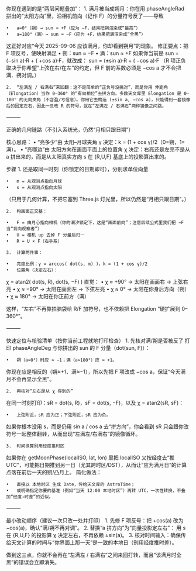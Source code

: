 你现在遇到的是“两层问题叠加”：
	1.	满月被当成朔月：你在用 phaseAngleRad 拼出的“太阳方向”里，沿相机前向（记作 F）的分量符号反了——导致

	•	a=0°（朔）→ sun ≈ +F（应为 −F，结果把朔渲染成“最亮”）
	•	a=180°（满）→ sun ≈ −F（应为 +F，结果把满渲染成“全黑”）
这正好对应“今天 2025-09-06 应该满月，你却看到朔月”的现象。
修正要点：把 F 项反号，使映射满足
	•	朔：sun ≈ −F
	•	满：sun ≈ +F
如果你当前是 sun = (−sin a)·R + ( +cos a)·F，就改成：
sun = (±sin a)·R + ( −cos a)·F
（R 项正负取决于你希望“上弦在右/在左”的约定，但 F 前的系数必须是 −cos a 才不会把满、朔对调。）

	2.	“左满左 / 右满右”来回翻：这不是简单的“正负号没挑对”，而是你用 伸距角（Elongation）当作 0–360° 的“有向相位”去拼方向。多数天文库里 Elongation 是 0–180° 的无向夹角（不含盈/亏信息）。你用它去构造 (±sin a, −cos a)，只能得到一套镜像后的固定左右，因此一旦改 R 的符号，就在“左满左 / 右满右”两种镜像之间跳。

⸻

正确的几何链路（不引入系统光，仍然“月相只跟日期”）

核心思路：
	•	“亮多少”由 太阳–月球夹角 γ 决定：k = (1 + cos γ)/2（0=朔，1=满）。
	•	“亮哪边”由 太阳方向在画面平面上的位置角 χ 决定：右亮还是左亮不是从 a 拼出来的，而是从太阳真实方向 s 在 {R,U,F} 基底上的投影算出来的。

步骤
	1.	还是取同一时刻（你锁定的日期即可），分别求单位向量

	•	m = 从观测点指向月球
	•	s = 从观测点指向太阳
（只用于几何计算，不把它塞到 Three.js 灯光里，所以仍然是“月相只跟日期”。）

	2.	构画面正交基：

	•	F = 由月心指向相机（你的潮汐锁定下，这是“画面前向”；注意后续公式里我们把 −F 当“背向观察者”）
	•	U = 相机 up 去掉 F 分量后归一
	•	R = U × F（右手系）

	3.	计算两件事：

	•	亮度比例：γ = arccos( dot(s, m) )，k = (1 + cos γ)/2
	•	位置角（决定左右）：
χ = atan2( dot(s, R), dot(s, −F) )
直觉：
	•	χ ≈ +90° → 太阳在画面右 → 上弦右亮
	•	χ ≈ −90° → 太阳在画面左 → 下弦左亮
	•	χ ≈   0° → 太阳在你身后方向（朔）
	•	χ ≈ 180° → 太阳在你正前方（满）

这样，“左右”不再靠拍脑袋给 R/F 加符号，也不依赖把 Elongation “硬扩展到 0–360°”。

⸻

快速定位与核验清单（按你当前工程就地打印检查）
	1.	先核对满/朔是否被反了
打印 phaseAngleDeg 与你拼出的 sun 的 F 分量（dot(sun, F)）：

	•	朔（a≈0°）时应 ≈ −1；满（a≈180°）应 ≈ +1。
你现在应是相反的（朔≈+1、满≈−1），所以先把 F 项改成 −cos a，保证“今天满月不会再显示全黑”。

	2.	再核对“左右是从 χ 得到的”
在同一时刻打印：sR = dot(s, R)，sF = dot(s, −F)，以及 χ = atan2(sR, sF)：

	•	上弦附近，sR 应为正；下弦附近，sR 应为负。
如果你根本没用 s，而是仍用 sin a / cos a 去“拼方向”，你会看到 sR 只会跟你改符号一起整体翻转，从而出现“左满左/右满右”的镜像循环。

	3.	时间换算别用经度推时区
如果你在 getMoonPhase(localISO, lat, lon) 里把 localISO 又按经度去“推 UTC”，可能把日期推到另一日（尤其跨时区/DST），从而让“应为满月日”的计算点落在前后一天的朔/凸月上。
简化做法：

	•	直接以 本地时区 生成 Date，传给天文库的 AstroTime；
	•	或明确指定你要的基准（例如“当天 12:00 本地时区”）再转 UTC，一次性转换，不叠加“经度→时差”的近似。

⸻

最小改动顺序（建议一次只改一处并打印）
	1.	先修 F 项反号：把 +cos(a) 改为 −cos(a)，确认“满/朔不再对调”。
	2.	替换“a 拼方向”为“向量投影定左右”：
用 s 在 {R,U,F} 的投影算 χ 决定左右，不再依赖 ±sin(a)。
	3.	核对时间输入：确保传给天文计算的时间与“你界面上那一天”是一致的本地日（别用经度推时差）。

做到这三点，你就不会再在“左满左 / 右满右”之间来回打转，而且“该满月时全黑”的错误会立即消失。
